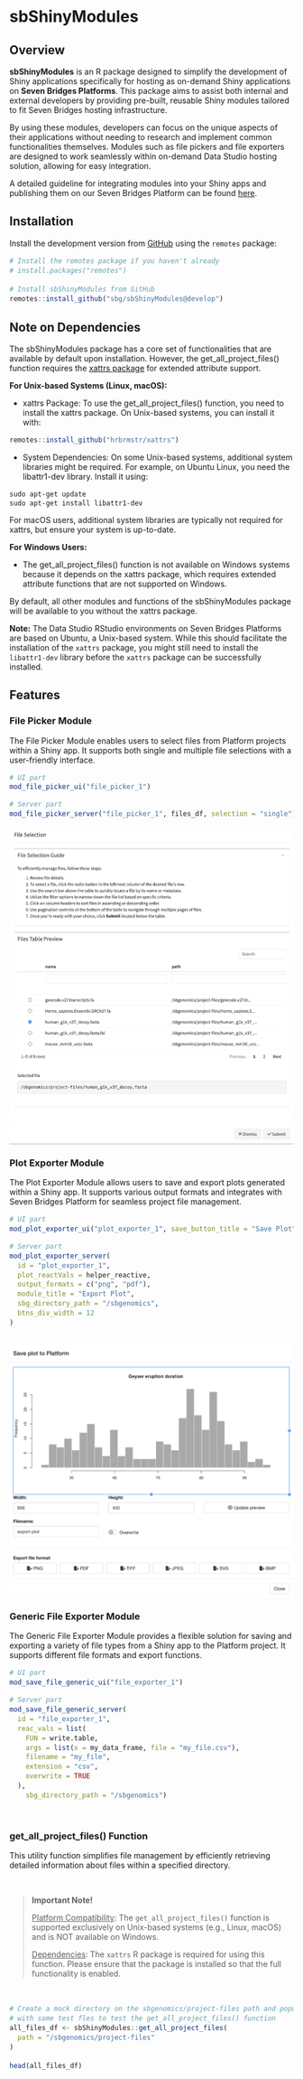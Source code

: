 # sbShinyModules

## Overview

**sbShinyModules** is an R package designed to simplify the development of
Shiny applications specifically for hosting as on-demand Shiny applications on
**Seven Bridges Platforms**. This package aims to assist both internal and
external developers by providing pre-built, reusable Shiny modules tailored to
fit Seven Bridges hosting infrastructure.

By using these modules, developers can focus on the unique aspects of their
applications without needing to research and implement common functionalities
themselves. Modules such as file pickers and file exporters are designed to
work seamlessly within on-demand Data Studio hosting solution, allowing for
easy integration.

A detailed guideline for integrating modules into your Shiny apps and 
publishing them on our Seven Bridges Platform can be found
[here](https://docs.cancergenomicscloud.org/docs/bring-your-shiny-apps).

## Installation 

Install the development version from [GitHub](github) using the `remotes`
package:

```r
# Install the remotes package if you haven't already
# install.packages("remotes")

# Install sbShinyModules from GitHub
remotes::install_github("sbg/sbShinyModules@develop") 
```

## Note on Dependencies 

The sbShinyModules package has a core set of functionalities that are available
by default upon installation. However, the get_all_project_files() function
requires the [xattrs package](https://github.com/hrbrmstr/xattrs) for extended
attribute support.

**For Unix-based Systems (Linux, macOS):**

- xattrs Package: To use the get_all_project_files() function, you need to
install the xattrs package. On Unix-based systems, you can install it with: 
```r
remotes::install_github("hrbrmstr/xattrs")
```
- System Dependencies: On some Unix-based systems, additional system libraries
might be required. For example, on Ubuntu Linux, you need the libattr1-dev
library. Install it using:

```
sudo apt-get update
sudo apt-get install libattr1-dev
```
For macOS users, additional system libraries are typically not required for
xattrs, but ensure your system is up-to-date.

**For Windows Users:**

- The get_all_project_files() function is not available on Windows systems
because it depends on the xattrs package, which requires extended attribute
functions that are not supported on Windows.


By default, all other modules and functions of the sbShinyModules package will
be available to you without the xattrs package.


**Note:** The Data Studio RStudio environments on Seven Bridges Platforms are
based on Ubuntu, a Unix-based system. While this should facilitate the
installation of the `xattrs` package, you might still need to install the
`libattr1-dev` library before the `xattrs` package can be successfully
installed.

## Features

### File Picker Module

The File Picker Module enables users to select files from Platform projects
within a Shiny app. It supports both single and multiple file selections with
a user-friendly interface.

```r
# UI part
mod_file_picker_ui("file_picker_1") 
```

```r
# Server part
mod_file_picker_server("file_picker_1", files_df, selection = "single") 
```

<img src="man/figures/single_file_picker.png" align="center" />


<br>

### Plot Exporter Module

The Plot Exporter Module allows users to save and export plots generated
within a Shiny app. It supports various output formats and integrates with
Seven Bridges Platform for seamless project file management.

```r
# UI part
mod_plot_exporter_ui("plot_exporter_1", save_button_title = "Save Plot")
```

```r
# Server part
mod_plot_exporter_server( 
  id = "plot_exporter_1", 
  plot_reactVals = helper_reactive, 
  output_formats = c("png", "pdf"), 
  module_title = "Export Plot", 
  sbg_directory_path = "/sbgenomics", 
  btns_div_width = 12 
) 
```
<br>
<img src="man/figures/save_plot_modal_dialog.png" align="center" />
<br>


### Generic File Exporter Module

The Generic File Exporter Module provides a flexible solution for saving and
exporting a variety of file types from a Shiny app to the Platform project.
It supports different file formats and export functions.

```r
# UI part
mod_save_file_generic_ui("file_exporter_1")
```

```r
# Server part
mod_save_file_generic_server(
  id = "file_exporter_1",  
  reac_vals = list( 
    FUN = write.table, 
    args = list(x = my_data_frame, file = "my_file.csv"), 
    filename = "my_file", 
    extension = "csv", 
    overwrite = TRUE 
  ), 
 	sbg_directory_path = "/sbgenomics")  
```
<br>


### get_all_project_files() Function

This utility function simplifies file management by efficiently retrieving
detailed information about files within a specified directory.

<br>

> **Important Note!** 
> 
> <u>Platform Compatibility</u>: The `get_all_project_files()` function is
> supported exclusively on Unix-based systems (e.g., Linux, macOS) and is NOT
> available on Windows.
>
> <u>Dependencies</u>: The `xattrs` R package is required for using this
> function. Please ensure that the package is installed so that the full
> functionality is enabled.

<br>
 
```r
# Create a mock directory on the sbgenomics/project-files path and populate it
# with some test fles to test the get_all_project_files() function
all_files_df <- sbShinyModules::get_all_project_files(
  path = "/sbgenomics/project-files"
)

head(all_files_df)
```


